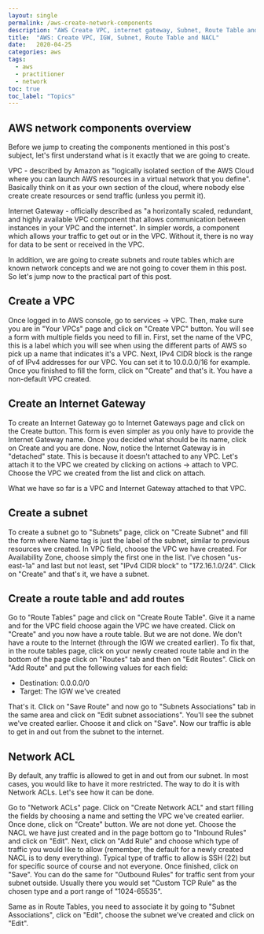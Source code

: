 ```yaml
---
layout: single
permalink: /aws-create-network-components
description: "AWS Create VPC, internet gateway, Subnet, Route Table and NACL. Also learn how to attach and associate route table and network ACLs"
title:  "AWS: Create VPC, IGW, Subnet, Route Table and NACL"
date:   2020-04-25
categories: aws
tags:
  - aws
  - practitioner
  - network
toc: true
toc_label: "Topics"
---
```


## AWS network components overview

Before we jump to creating the components mentioned in this post's subject, let's first understand what is it exactly that we are going to create.

VPC - described by Amazon as "logically isolated section of the AWS Cloud where you can launch AWS resources in a virtual network that you define". Basically think on it as your own section of the cloud, where nobody else create create resources or send traffic (unless you permit it).

Internet Gateway - officially described as "a horizontally scaled, redundant, and highly available VPC component that allows communication between instances in your VPC and the internet". In simpler words, a component which allows your traffic to get out or in the VPC. Without it, there is no way for data to be sent or received in the VPC.

In addition, we are going to create subnets and route tables which are known network concepts and we are not going to cover them in this post. So let's jump now to the practical part of this post.

## Create a VPC

Once logged in to AWS console, go to services -> VPC.
Then, make sure you are in "Your VPCs" page and click on "Create VPC" button. You will see a form with multiple fields you need to fill in.
First, set the name of the VPC, this is a label which you will see when using the different parts of AWS so pick up a name that indicates it's a VPC. Next, IPv4 CIDR block is the range of of IPv4 addresses for our VPC. You can set it to 10.0.0.0/16 for example. Once you finished to fill the form, click on "Create" and that's it. You have a non-default VPC created.

## Create an Internet Gateway

To create an Internet Gateway go to Internet Gateways page and click on the Create button. This form is even simpler as you only have to provide the Internet Gateway name. Once you decided what should be its name, click on Create and you are done. Now, notice the Internet Gateway is in "detached" state. This is because it doesn't attached to any VPC. Let's attach it to the VPC we created by clicking on actions -> attach to VPC. Choose the VPC we created from the list and click on attach.

What we have so far is a VPC and Internet Gateway attached to that VPC.

## Create a subnet

To create a subnet go to "Subnets" page, click on "Create Subnet" and fill the form where Name tag is just the label of the subnet, similar to previous resources we created. In VPC field, choose the VPC we have created. For Availability Zone, choose simply the first one in the list. I've chosen "us-east-1a" and last but not least, set "IPv4 CIDR block" to "172.16.1.0/24". Click on "Create" and that's it, we have a subnet.

## Create a route table and add routes

Go to "Route Tables" page and click on "Create Route Table". Give it a name and for the VPC field choose again the VPC we have created. Click on "Create" and you now have a route table. But we are not done. We don't have a route to the Internet (through the IGW we created earlier). To fix that, in the route tables page, click on your newly created route table and in the bottom of the page click on "Routes" tab and then on "Edit Routes". Click on "Add Route" and put the following values for each field:

* Destination: 0.0.0.0/0
* Target: The IGW we've created

That's it. Click on "Save Route" and now go to "Subnets Associations" tab in the same area and click  on "Edit subnet associations". You'll see the subnet we've created earlier. Choose it and click on "Save". Now our traffic is able to get in and out from the subnet to the internet.

## Network ACL

By default, any traffic is allowed to get in and out from our subnet. In most cases, you would like to have it more restricted. The way to do it is with Network ACLs. Let's see how it can be done.

Go to "Network ACLs" page. Click on "Create Network ACL" and start filling the fields by choosing a name and setting the VPC we've created earlier. Once done, click on "Create" button. We are not done yet. Choose the NACL we have just created and in the page bottom go to "Inbound Rules" and click on "Edit". Next, click on "Add Rule" and choose which type of traffic you would like to allow (remember, the default for a newly created NACL is to deny everything). Typical type of traffic to allow is SSH (22) but for specific source of course and not everyone. Once finished, click on "Save".
You can do the same for "Outbound Rules" for traffic sent from your subnet outside. Usually there you would set "Custom TCP Rule" as the chosen type and a port range of "1024-65535". 

Same as in Route Tables, you need to associate it by going to "Subnet Associations", click on "Edit", choose the subnet we've created and click on "Edit".
